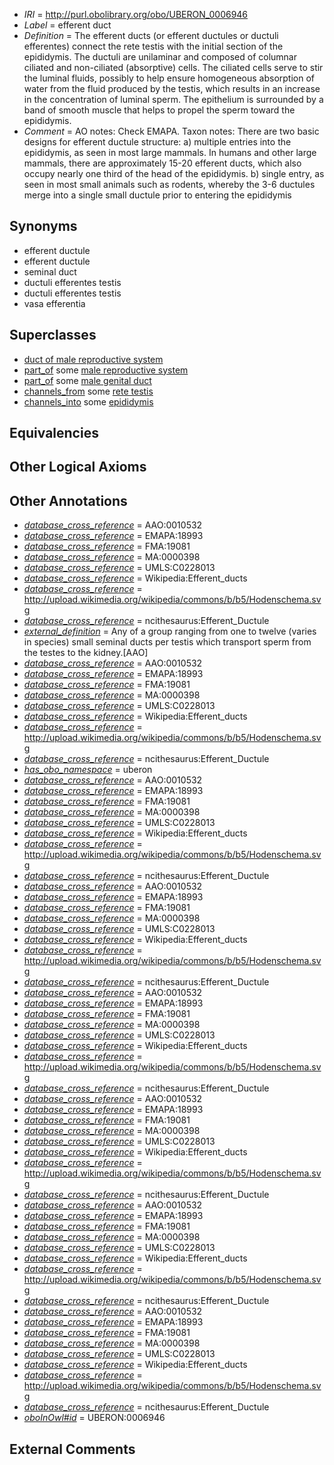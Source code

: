  * *IRI* = http://purl.obolibrary.org/obo/UBERON_0006946
 * *Label* = efferent duct
 * *Definition* = The efferent ducts (or efferent ductules or ductuli efferentes) connect the rete testis with the initial section of the epididymis. The ductuli are unilaminar and composed of columnar ciliated and non-ciliated (absorptive) cells. The ciliated cells serve to stir the luminal fluids, possibly to help ensure homogeneous absorption of water from the fluid produced by the testis, which results in an increase in the concentration of luminal sperm. The epithelium is surrounded by a band of smooth muscle that helps to propel the sperm toward the epididymis.
 * *Comment* = AO notes: Check EMAPA. Taxon notes: There are two basic designs for efferent ductule structure:    a) multiple entries into the epididymis, as seen in most large mammals. In humans and other large mammals, there are approximately 15-20 efferent ducts, which also occupy nearly one third of the head of the epididymis.    b) single entry, as seen in most small animals such as rodents, whereby the 3-6 ductules merge into a single small ductule prior to entering the epididymis

## Synonyms

 * efferent ductule
 * efferent ductule
 * seminal duct
 * ductuli efferentes testis
 * ductuli efferentes testis
 * vasa efferentia

## Superclasses

 * [duct of male reproductive system](../../UBERON/04/UBERON_0005904.md)
 * [part_of](../../BFO/50/BFO_0000050.md) some [male reproductive system](../../UBERON/79/UBERON_0000079.md)
 * [part_of](../../BFO/50/BFO_0000050.md) some [male genital duct](../../UBERON/47/UBERON_0006947.md)
 * [channels_from](../../core#channels/om/core#channels_from.md) some [rete testis](../../UBERON/59/UBERON_0003959.md)
 * [channels_into](../../core#channels/to/core#channels_into.md) some [epididymis](../../UBERON/01/UBERON_0001301.md)

## Equivalencies


## Other Logical Axioms


## Other Annotations

 * *[database_cross_reference](../../ef/oboInOwl#hasDbXref.md)* = AAO:0010532
 * *[database_cross_reference](../../ef/oboInOwl#hasDbXref.md)* = EMAPA:18993
 * *[database_cross_reference](../../ef/oboInOwl#hasDbXref.md)* = FMA:19081
 * *[database_cross_reference](../../ef/oboInOwl#hasDbXref.md)* = MA:0000398
 * *[database_cross_reference](../../ef/oboInOwl#hasDbXref.md)* = UMLS:C0228013
 * *[database_cross_reference](../../ef/oboInOwl#hasDbXref.md)* = Wikipedia:Efferent_ducts
 * *[database_cross_reference](../../ef/oboInOwl#hasDbXref.md)* = http://upload.wikimedia.org/wikipedia/commons/b/b5/Hodenschema.svg
 * *[database_cross_reference](../../ef/oboInOwl#hasDbXref.md)* = ncithesaurus:Efferent_Ductule
 * *[external_definition](../../UBPROP/01/UBPROP_0000001.md)* = Any of a group ranging from one to twelve (varies in species) small seminal ducts per testis which transport sperm from the testes to the kidney.[AAO]
 * *[database_cross_reference](../../ef/oboInOwl#hasDbXref.md)* = AAO:0010532
 * *[database_cross_reference](../../ef/oboInOwl#hasDbXref.md)* = EMAPA:18993
 * *[database_cross_reference](../../ef/oboInOwl#hasDbXref.md)* = FMA:19081
 * *[database_cross_reference](../../ef/oboInOwl#hasDbXref.md)* = MA:0000398
 * *[database_cross_reference](../../ef/oboInOwl#hasDbXref.md)* = UMLS:C0228013
 * *[database_cross_reference](../../ef/oboInOwl#hasDbXref.md)* = Wikipedia:Efferent_ducts
 * *[database_cross_reference](../../ef/oboInOwl#hasDbXref.md)* = http://upload.wikimedia.org/wikipedia/commons/b/b5/Hodenschema.svg
 * *[database_cross_reference](../../ef/oboInOwl#hasDbXref.md)* = ncithesaurus:Efferent_Ductule
 * *[has_obo_namespace](../../ce/oboInOwl#hasOBONamespace.md)* = uberon
 * *[database_cross_reference](../../ef/oboInOwl#hasDbXref.md)* = AAO:0010532
 * *[database_cross_reference](../../ef/oboInOwl#hasDbXref.md)* = EMAPA:18993
 * *[database_cross_reference](../../ef/oboInOwl#hasDbXref.md)* = FMA:19081
 * *[database_cross_reference](../../ef/oboInOwl#hasDbXref.md)* = MA:0000398
 * *[database_cross_reference](../../ef/oboInOwl#hasDbXref.md)* = UMLS:C0228013
 * *[database_cross_reference](../../ef/oboInOwl#hasDbXref.md)* = Wikipedia:Efferent_ducts
 * *[database_cross_reference](../../ef/oboInOwl#hasDbXref.md)* = http://upload.wikimedia.org/wikipedia/commons/b/b5/Hodenschema.svg
 * *[database_cross_reference](../../ef/oboInOwl#hasDbXref.md)* = ncithesaurus:Efferent_Ductule
 * *[database_cross_reference](../../ef/oboInOwl#hasDbXref.md)* = AAO:0010532
 * *[database_cross_reference](../../ef/oboInOwl#hasDbXref.md)* = EMAPA:18993
 * *[database_cross_reference](../../ef/oboInOwl#hasDbXref.md)* = FMA:19081
 * *[database_cross_reference](../../ef/oboInOwl#hasDbXref.md)* = MA:0000398
 * *[database_cross_reference](../../ef/oboInOwl#hasDbXref.md)* = UMLS:C0228013
 * *[database_cross_reference](../../ef/oboInOwl#hasDbXref.md)* = Wikipedia:Efferent_ducts
 * *[database_cross_reference](../../ef/oboInOwl#hasDbXref.md)* = http://upload.wikimedia.org/wikipedia/commons/b/b5/Hodenschema.svg
 * *[database_cross_reference](../../ef/oboInOwl#hasDbXref.md)* = ncithesaurus:Efferent_Ductule
 * *[database_cross_reference](../../ef/oboInOwl#hasDbXref.md)* = AAO:0010532
 * *[database_cross_reference](../../ef/oboInOwl#hasDbXref.md)* = EMAPA:18993
 * *[database_cross_reference](../../ef/oboInOwl#hasDbXref.md)* = FMA:19081
 * *[database_cross_reference](../../ef/oboInOwl#hasDbXref.md)* = MA:0000398
 * *[database_cross_reference](../../ef/oboInOwl#hasDbXref.md)* = UMLS:C0228013
 * *[database_cross_reference](../../ef/oboInOwl#hasDbXref.md)* = Wikipedia:Efferent_ducts
 * *[database_cross_reference](../../ef/oboInOwl#hasDbXref.md)* = http://upload.wikimedia.org/wikipedia/commons/b/b5/Hodenschema.svg
 * *[database_cross_reference](../../ef/oboInOwl#hasDbXref.md)* = ncithesaurus:Efferent_Ductule
 * *[database_cross_reference](../../ef/oboInOwl#hasDbXref.md)* = AAO:0010532
 * *[database_cross_reference](../../ef/oboInOwl#hasDbXref.md)* = EMAPA:18993
 * *[database_cross_reference](../../ef/oboInOwl#hasDbXref.md)* = FMA:19081
 * *[database_cross_reference](../../ef/oboInOwl#hasDbXref.md)* = MA:0000398
 * *[database_cross_reference](../../ef/oboInOwl#hasDbXref.md)* = UMLS:C0228013
 * *[database_cross_reference](../../ef/oboInOwl#hasDbXref.md)* = Wikipedia:Efferent_ducts
 * *[database_cross_reference](../../ef/oboInOwl#hasDbXref.md)* = http://upload.wikimedia.org/wikipedia/commons/b/b5/Hodenschema.svg
 * *[database_cross_reference](../../ef/oboInOwl#hasDbXref.md)* = ncithesaurus:Efferent_Ductule
 * *[database_cross_reference](../../ef/oboInOwl#hasDbXref.md)* = AAO:0010532
 * *[database_cross_reference](../../ef/oboInOwl#hasDbXref.md)* = EMAPA:18993
 * *[database_cross_reference](../../ef/oboInOwl#hasDbXref.md)* = FMA:19081
 * *[database_cross_reference](../../ef/oboInOwl#hasDbXref.md)* = MA:0000398
 * *[database_cross_reference](../../ef/oboInOwl#hasDbXref.md)* = UMLS:C0228013
 * *[database_cross_reference](../../ef/oboInOwl#hasDbXref.md)* = Wikipedia:Efferent_ducts
 * *[database_cross_reference](../../ef/oboInOwl#hasDbXref.md)* = http://upload.wikimedia.org/wikipedia/commons/b/b5/Hodenschema.svg
 * *[database_cross_reference](../../ef/oboInOwl#hasDbXref.md)* = ncithesaurus:Efferent_Ductule
 * *[database_cross_reference](../../ef/oboInOwl#hasDbXref.md)* = AAO:0010532
 * *[database_cross_reference](../../ef/oboInOwl#hasDbXref.md)* = EMAPA:18993
 * *[database_cross_reference](../../ef/oboInOwl#hasDbXref.md)* = FMA:19081
 * *[database_cross_reference](../../ef/oboInOwl#hasDbXref.md)* = MA:0000398
 * *[database_cross_reference](../../ef/oboInOwl#hasDbXref.md)* = UMLS:C0228013
 * *[database_cross_reference](../../ef/oboInOwl#hasDbXref.md)* = Wikipedia:Efferent_ducts
 * *[database_cross_reference](../../ef/oboInOwl#hasDbXref.md)* = http://upload.wikimedia.org/wikipedia/commons/b/b5/Hodenschema.svg
 * *[database_cross_reference](../../ef/oboInOwl#hasDbXref.md)* = ncithesaurus:Efferent_Ductule
 * *[oboInOwl#id](../../id/oboInOwl#id.md)* = UBERON:0006946

## External Comments

